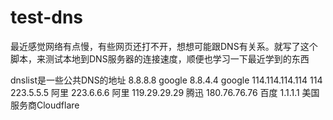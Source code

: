 # test-dns
最近感觉网络有点慢，有些网页还打不开，想想可能跟DNS有关系。就写了这个脚本，来测试本地到DNS服务器的连接速度，顺便也学习一下最近学到的东西


dnslist是一些公共DNS的地址
8.8.8.8                 google
8.8.4.4                 google
114.114.114.114         114
223.5.5.5               阿里
223.6.6.6               阿里
119.29.29.29            腾迅
180.76.76.76            百度
1.1.1.1                 美国服务商Cloudflare
